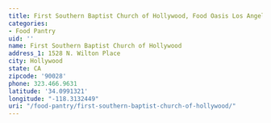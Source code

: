 ```yaml
---
title: First Southern Baptist Church of Hollywood, Food Oasis Los Angeles
categories:
- Food Pantry
uid: ''
name: First Southern Baptist Church of Hollywood
address_1: 1528 N. Wilton Place
city: Hollywood
state: CA
zipcode: '90028'
phone: 323.466.9631
latitude: '34.0991321'
longitude: "-118.3132449"
uri: "/food-pantry/first-southern-baptist-church-of-hollywood/"
---
```


